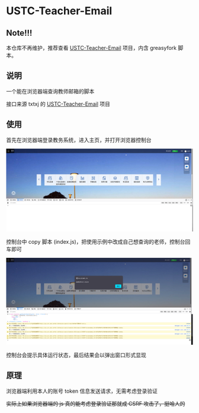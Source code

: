 # USTC-Teacher-Email

## Note!!!

本仓库不再维护，推荐查看 [USTC-Teacher-Email](https://github.com/txtxj/USTC-Teacher-Email) 项目，内含 greasyfork 脚本。

## 说明

一个能在浏览器端查询教师邮箱的脚本

接口来源 txtxj 的 [USTC-Teacher-Email](https://github.com/txtxj/USTC-Teacher-Email) 项目

## 使用

首先在浏览器端登录教务系统，进入主页，并打开浏览器控制台

![](src/start.png)

控制台中 copy 脚本 (index.js)，把使用示例中改成自己想查询的老师，控制台回车即可

![](src/run.png)

控制台会提示具体运行状态，最后结果会以弹出窗口形式显现

## 原理

浏览器端利用本人的账号 token 信息发送请求，无需考虑登录验证

~~实际上如果浏览器端的 js 真的能考虑登录验证那就成 CSRF 攻击了，挺哈人的~~
